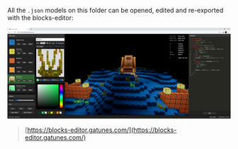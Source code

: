 All the `.json` models on this folder can be opened, edited and re-exported with the blocks-editor:

[![blocks-editor](https://raw.githubusercontent.com/danielesteban/blocks-editor/master/screenshot.png)](https://blocks-editor.gatunes.com/)

> [https://blocks-editor.gatunes.com/](https://blocks-editor.gatunes.com/)
